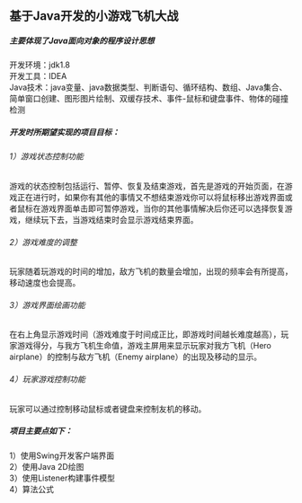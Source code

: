 ## 基于Java开发的小游戏飞机大战
##### 主要体现了Java面向对象的程序设计思想
开发环境：jdk1.8<br>
开发工具：IDEA<br>
Java技术：java变量、java数据类型、判断语句、循环结构、数组、Java集合、简单窗口创建、图形图片绘制、双缓存技术、事件-鼠标和键盘事件、物体的碰撞检测<br>

##### 开发时所期望实现的项目目标：<br>
  ###### 1）游戏状态控制功能<br>
游戏的状态控制包括运行、暂停、恢复及结束游戏，首先是游戏的开始页面，在游戏正在进行时，如果你有其他的事情又不想结束游戏你可以将鼠标移出游戏界面或者鼠标在游戏界面单击即可暂停游戏，当你的其他事情解决后你还可以选择恢复游戏，继续玩下去，当游戏结束时会显示游戏结束界面。<br>
  ###### 2）游戏难度的调整<br>
玩家随着玩游戏的时间的增加，敌方飞机的数量会增加，出现的频率会有所提高，移动速度也会提高。<br>
  ###### 3）游戏界面绘画功能<br>
在右上角显示游戏时间（游戏难度于时间成正比，即游戏时间越长难度越高），玩家游戏得分，与我方飞机生命值，游戏主屏用来显示玩家对我方飞机（Hero airplane）的控制与敌方飞机（Enemy airplane）的出现及移动的显示。<br>
  ###### 4）玩家游戏控制功能<br>
玩家可以通过控制移动鼠标或者键盘来控制友机的移动。<br>

##### 项目主要点如下：<br>
  1）使用Swing开发客户端界面<br>
  2）使用Java 2D绘图<br>
  3）使用Listener构建事件模型<br>
  4）算法公式<br>
